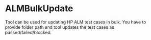 # ALMBulkUpdate

Tool can be used for updating HP ALM test cases in bulk.
You have to provide folder path and tool updates the test cases as passed/failed/blocked.
